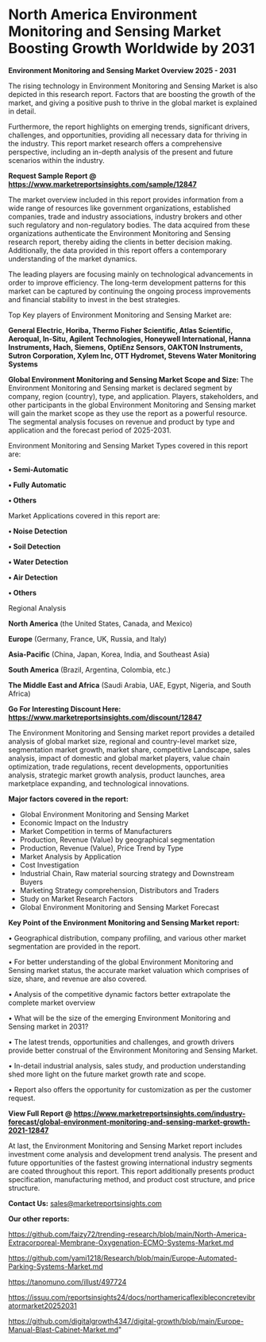 # North America Environment Monitoring and Sensing Market Boosting Growth Worldwide by 2031

<Strong> Environment Monitoring and Sensing Market Overview 2025 - 2031</strong>

The rising technology in Environment Monitoring and Sensing Market is also depicted in this research report. Factors that are boosting the growth of the market, and giving a positive push to thrive in the global market is explained in detail.

Furthermore, the report highlights on emerging trends, significant drivers, challenges, and opportunities, providing all necessary data for thriving in the industry. This report market research offers a comprehensive perspective, including an in-depth analysis of the present and future scenarios within the industry.

<strong>Request Sample Report @ <a href=https://www.marketreportsinsights.com/sample/12847>https://www.marketreportsinsights.com/sample/12847</a></strong>

The market overview included in this report provides information from a wide range of resources like government organizations, established companies, trade and industry associations, industry brokers and other such regulatory and non-regulatory bodies. The data acquired from these organizations authenticate the Environment Monitoring and Sensing research report, thereby aiding the clients in better decision making. Additionally, the data provided in this report offers a contemporary understanding of the market dynamics.

The leading players are focusing mainly on technological advancements in order to improve efficiency. The long-term development patterns for this market can be captured by continuing the ongoing process improvements and financial stability to invest in the best strategies.

Top Key players of Environment Monitoring and Sensing Market are:

<strong>General Electric, Horiba, Thermo Fisher Scientific, Atlas Scientific, Aeroqual, In-Situ, Agilent Technologies, Honeywell International, Hanna Instruments, Hach, Siemens, OptiEnz Sensors, OAKTON Instruments, Sutron Corporation, Xylem Inc, OTT Hydromet, Stevens Water Monitoring Systems</strong>

<strong><b>Global Environment Monitoring and Sensing Market Scope and Size:</b></strong>
The Environment Monitoring and Sensing market is declared segment by company, region (country), type, and application. Players, stakeholders, and other participants in the global Environment Monitoring and Sensing market will gain the market scope as they use the report as a powerful resource. The segmental analysis focuses on revenue and product by type and application and the forecast period of 2025-2031.

Environment Monitoring and Sensing Market Types covered in this report are:

<strong>• Semi-Automatic

• Fully Automatic

• Others</strong>

Market Applications covered in this report are:

<strong>• Noise Detection

• Soil Detection

• Water Detection

• Air Detection

• Others</strong> 

Regional Analysis

<strong>North America</strong> (the United States, Canada, and Mexico)

<strong>Europe</strong> (Germany, France, UK, Russia, and Italy)

<strong>Asia-Pacific</strong> (China, Japan, Korea, India, and Southeast Asia)

<strong>South America</strong> (Brazil, Argentina, Colombia, etc.)

<strong>The Middle East and Africa</strong> (Saudi Arabia, UAE, Egypt, Nigeria, and South Africa)

<strong>Go For Interesting Discount Here: <a href=https://www.marketreportsinsights.com/discount/12847>https://www.marketreportsinsights.com/discount/12847</a></strong>

The Environment Monitoring and Sensing market report provides a detailed analysis of global market size, regional and country-level market size, segmentation market growth, market share, competitive Landscape, sales analysis, impact of domestic and global market players, value chain optimization, trade regulations, recent developments, opportunities analysis, strategic market growth analysis, product launches, area marketplace expanding, and technological innovations.

<strong><b>Major factors covered in the report:</b></strong>
<ul>
  <li>Global Environment Monitoring and Sensing Market </li>
  <li>Economic Impact on the Industry</li>
  <li>Market Competition in terms of Manufacturers</li>
  <li>Production, Revenue (Value) by geographical segmentation</li>
  <li>Production, Revenue (Value), Price Trend by Type</li>
  <li>Market Analysis by Application</li>
  <li>Cost Investigation</li>
  <li>Industrial Chain, Raw material sourcing strategy and Downstream Buyers</li>
  <li>Marketing Strategy comprehension, Distributors and Traders</li>
  <li>Study on Market Research Factors</li>
  <li>Global Environment Monitoring and Sensing Market Forecast</li>
</ul>

<strong><b>Key Point of the Environment Monitoring and Sensing Market report:</b></strong>

• Geographical distribution, company profiling, and various other market segmentation are provided in the report.

• For better understanding of the global Environment Monitoring and Sensing market status, the accurate market valuation which comprises of size, share, and revenue are also covered.

• Analysis of the competitive dynamic factors better extrapolate the complete market overview

• What will be the size of the emerging Environment Monitoring and Sensing market in 2031?

• The latest trends, opportunities and challenges, and growth drivers provide better construal of the Environment Monitoring and Sensing Market.

• In-detail industrial analysis, sales study, and production understanding shed more light on the future market growth rate and scope.

• Report also offers the opportunity for customization as per the customer request.

<strong><b>View Full Report @ <a href=https://www.marketreportsinsights.com/industry-forecast/global-environment-monitoring-and-sensing-market-growth-2021-12847>https://www.marketreportsinsights.com/industry-forecast/global-environment-monitoring-and-sensing-market-growth-2021-12847</a></b></strong>


At last, the Environment Monitoring and Sensing Market report includes investment come analysis and development trend analysis. The present and future opportunities of the fastest growing international industry segments are coated throughout this report. This report additionally presents product specification, manufacturing method, and product cost structure, and price structure.

<strong>Contact Us:</strong>
sales@marketreportsinsights.com

<strong>Our other reports:</strong>

<a href=https://github.com/faizy72/trending-research/blob/main/North-America-Extracorporeal-Membrane-Oxygenation-ECMO-Systems-Market.md>https://github.com/faizy72/trending-research/blob/main/North-America-Extracorporeal-Membrane-Oxygenation-ECMO-Systems-Market.md</a>

<a href=https://github.com/yami1218/Research/blob/main/Europe-Automated-Parking-Systems-Market.md>https://github.com/yami1218/Research/blob/main/Europe-Automated-Parking-Systems-Market.md</a>

<a href=https://tanomuno.com/illust/497724>https://tanomuno.com/illust/497724</a>

<a href=https://issuu.com/reportsinsights24/docs/northamericaflexibleconcretevibratormarket20252031>https://issuu.com/reportsinsights24/docs/northamericaflexibleconcretevibratormarket20252031</a>

<a href=https://github.com/digitalgrowth4347/digital-growth/blob/main/Europe-Manual-Blast-Cabinet-Market.md>https://github.com/digitalgrowth4347/digital-growth/blob/main/Europe-Manual-Blast-Cabinet-Market.md</a>"
